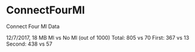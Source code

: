 # ConnectFourMl
Connect Four Ml Data


12/7/2017, 18 MB
Ml vs No Ml (out of 1000)
Total:  805 vs 70
First:  367 vs 13
Second: 438 vs 57

